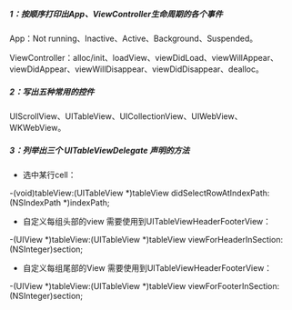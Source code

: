 ##### 1：按顺序打印出App、ViewController生命周期的各个事件

App：Not running、Inactive、Active、Background、Suspended。

ViewController：alloc/init、loadView、viewDidLoad、viewWillAppear、viewDidAppear、viewWillDisappear、viewDidDisappear、dealloc。

##### 2：写出五种常用的控件

UIScrollView、UITableView、UICollectionView、UIWebView、WKWebView。

##### 3：列举出三个 UITableViewDelegate 声明的方法

- 选中某⾏cell：

-(void)tableView:(UITableView *)tableView didSelectRowAtIndexPath:(NSIndexPath *)indexPath;

- ⾃定义每组头部的view 需要使⽤到UITableViewHeaderFooterView：

-(UIView *)tableView:(UITableView *)tableView viewForHeaderInSection:(NSInteger)section;

- ⾃定义每组尾部的View 需要使⽤到UITableViewHeaderFooterView：

-(UIView *)tableView:(UITableView *)tableView viewForFooterInSection:(NSInteger)section;
